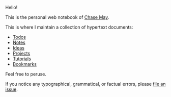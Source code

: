 Hello!

This is the personal web notebook of [Chase May](https://github.com/clmay).

This is where I maintain a collection of hypertext documents:

- [Todos](todos.md)
- [Notes](notes.md)
- [Ideas](ideas.md)
- [Projects](projects.md)
- [Tutorials](tutorials.md)
- [Bookmarks](bookmarks.md)

Feel free to peruse.

If you notice any typographical, grammatical, or factual errors, please
[file an issue](https://github.com/clmay/wiki/issues/new).
